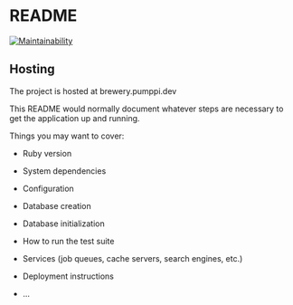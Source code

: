 # README
[![Maintainability](https://api.codeclimate.com/v1/badges/cb1e7757f34c10b44e91/maintainability)](https://codeclimate.com/github/iritmaximus/brewery/maintainability)

## Hosting
The project is hosted at brewery.pumppi.dev

This README would normally document whatever steps are necessary to get the
application up and running.

Things you may want to cover:

* Ruby version

* System dependencies

* Configuration

* Database creation

* Database initialization

* How to run the test suite

* Services (job queues, cache servers, search engines, etc.)

* Deployment instructions

* ...
